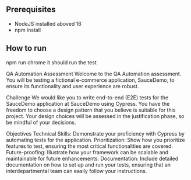 

## Prerequisites
- NodeJS installed aboved 16
-  npm install

## How to run

 npm run chrome
 it should run the test

QA Automation Assessment
Welcome to the QA Automation assessment. You will be testing a fictional e-commerce application, SauceDemo, to ensure its functionality and user experience are robust.

Challenge
We would like you to write end-to-end (E2E) tests for the SauceDemo application at SauceDemo using Cypress. You have the freedom to choose a design pattern that you believe is suitable for this project. Your design choices will be assessed in the justification phase, so be mindful of your decisions.

Objectives
Technical Skills: Demonstrate your proficiency with Cypress by automating tests for the application.
Prioritization: Show how you prioritize features to test, ensuring the most critical functionalities are covered.
Future-proofing: Illustrate how your framework can be scalable and maintainable for future enhancements.
Documentation: Include detailed documentation on how to set up and run your tests, ensuring that an interdepartmental team can easily follow your instructions.